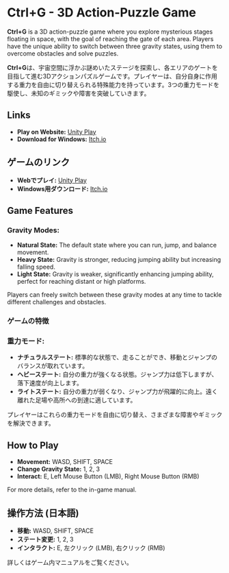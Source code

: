 # **Ctrl+G - 3D Action-Puzzle Game**

**Ctrl+G** is a 3D action-puzzle game where you explore mysterious stages floating in space, with the goal of reaching the gate of each area. Players have the unique ability to switch between three gravity states, using them to overcome obstacles and solve puzzles.

**Ctrl+G**は、宇宙空間に浮かぶ謎めいたステージを探索し、各エリアのゲートを目指して進む3Dアクションパズルゲームです。プレイヤーは、自分自身に作用する重力を自由に切り替えられる特殊能力を持っています。3つの重力モードを駆使し、未知のギミックや障害を突破していきます。

## **Links**
- **Play on Website:** [Unity Play](https://play.unity.com/en/games/e7913ec9-3018-4d65-a75a-c7e9f0880e3f/ctrlg)
- **Download for Windows:** [Itch.io](https://dyedai.itch.io/ctrlg)

## **ゲームのリンク**
- **Webでプレイ:** [Unity Play](https://play.unity.com/en/games/e7913ec9-3018-4d65-a75a-c7e9f0880e3f/ctrlg)
- **Windows用ダウンロード:** [Itch.io](https://dyedai.itch.io/ctrlg)

## **Game Features**

### **Gravity Modes:**
- **Natural State:** The default state where you can run, jump, and balance movement.
- **Heavy State:** Gravity is stronger, reducing jumping ability but increasing falling speed.
- **Light State:** Gravity is weaker, significantly enhancing jumping ability, perfect for reaching distant or high platforms.

Players can freely switch between these gravity modes at any time to tackle different challenges and obstacles.

### **ゲームの特徴**

### **重力モード:**
- **ナチュラルステート:** 標準的な状態で、走ることができ、移動とジャンプのバランスが取れています。
- **ヘビーステート:** 自分の重力が強くなる状態。ジャンプ力は低下しますが、落下速度が向上します。
- **ライトステート:** 自分の重力が弱くなり、ジャンプ力が飛躍的に向上。遠く離れた足場や高所への到達に適しています。

プレイヤーはこれらの重力モードを自由に切り替え、さまざまな障害やギミックを解決できます。

## **How to Play**

- **Movement:** WASD, SHIFT, SPACE
- **Change Gravity State:** 1, 2, 3
- **Interact:** E, Left Mouse Button (LMB), Right Mouse Button (RMB)

For more details, refer to the in-game manual.

## **操作方法 (日本語)**

- **移動:** WASD, SHIFT, SPACE
- **ステート変更:** 1, 2, 3
- **インタラクト:** E, 左クリック (LMB), 右クリック (RMB)

詳しくはゲーム内マニュアルをご覧ください。
